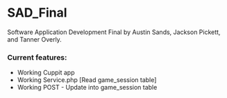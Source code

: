 # SAD_Final
Software Application Development Final by Austin Sands, Jackson Pickett, and Tanner Overly.

### Current features:
* Working Cuppit app
* Working Service.php [Read game_session table]
* Working POST - Update into game_session table
